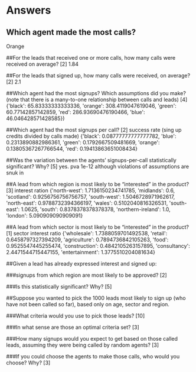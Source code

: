 # Answers


## Which agent made the most calls? 
Orange

##For the leads that received one or more calls, how many calls were received on average? [2]
1.84


##For the leads that signed up, how many calls were received, on average? [2]
2.1


##Which agent had the most signups? Which assumptions did you make? (note that there is a many-to-one relationship between calls and leads) [4]
{'black': 65.83333333333336, 'orange': 308.4119047619046, 'green': 60.77142857142859, 'red': 286.93690476190466, 'blue': 46.046428571428585})


##Which agent had the most signups per call? [2]
success rate (sing up credits divided by calls made)
{'black': 0.08777777777777782, 'blue': 0.2313890882986361, 'green': 0.1792667509481669, 'orange': 0.13805367267766544, 'red': 0.19413863651008434}



##Was the variation between the agents’ signups-per-call statistically significant? Why? [5]
yes. pva 1e-12 although violations of assumptions are snuk in



##A lead from which region is most likely to be “interested” in the product? [3]
interest ration {'north-west': 1.7136150234741785, 'midlands': 0.6, 'scotland': 0.9256756756756757, 'south-west': 1.5046728971962617, 'north-east': 0.9788732394366197, 'wales': 0.5102040816326531, 'south-east': 1.0625, 'south': 0.8378378378378378, 'northern-ireland': 1.0, 'london': 5.090909090909091}









##A lead from which sector is most likely to be “interested” in the product? [1]
sector interest ratio {'wholesale': 1.7388059701492538, 'retail': 0.6458797327394209, 'agriculture': 0.7894736842105263, 'food': 0.9525547445255474, 'construction': 0.4842105263157895, 'consultancy': 2.4471544715447155, 'entertainment': 1.3775510204081634}




##Given a lead has already expressed interest and signed up: 

###signups from which region are most likely to be approved? [2]








###Is this statistically significant? Why? [5]

##Suppose you wanted to pick the 1000 leads most likely to sign up (who have not been called so far), based only on age, sector and region.

###What criteria would you use to pick those leads? [10]

###In what sense are those an optimal criteria set? [3]

###How many signups would you expect to get based on those called leads, assuming they were being called by random agents? [3]

###If you could choose the agents to make those calls, who would you choose? Why? [3]


